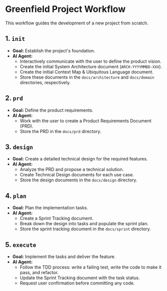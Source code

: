 
# Greenfield Project Workflow

This workflow guides the development of a new project from scratch.

## 1. `init`

*   **Goal:** Establish the project's foundation.
*   **AI Agent:**
    *   Interactively communicate with the user to define the product vision.
    *   Create the initial System Architecture document (`ARCH-YYYYMMDD-XXX`).
    *   Create the initial Context Map & Ubiquitous Language document.
    *   Store these documents in the `docs/architecture` and `docs/domain` directories, respectively.

## 2. `prd`

*   **Goal:** Define the product requirements.
*   **AI Agent:**
    *   Work with the user to create a Product Requirements Document (PRD).
    *   Store the PRD in the `docs/prd` directory.

## 3. `design`

*   **Goal:** Create a detailed technical design for the required features.
*   **AI Agent:**
    *   Analyze the PRD and propose a technical solution.
    *   Create Technical Design documents for each use case.
    *   Store the design documents in the `docs/design` directory.

## 4. `plan`

*   **Goal:** Plan the implementation tasks.
*   **AI Agent:**
    *   Create a Sprint Tracking document.
    *   Break down the design into tasks and populate the sprint plan.
    *   Store the sprint tracking document in the `docs/sprint` directory.

## 5. `execute`

*   **Goal:** Implement the tasks and deliver the feature.
*   **AI Agent:**
    *   Follow the TDD process: write a failing test, write the code to make it pass, and refactor.
    *   Update the Sprint Tracking document with the task status.
    *   Request user confirmation before committing any code.
